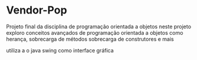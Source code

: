 # Vendor-Pop

Projeto final da disciplina de programação orientada a objetos
neste projeto exploro conceitos avançados de programação orientada a objetos como herança, sobrecarga de métodos
sobrecarga de construtores e mais

utiliza a o java swing como interface gráfica
